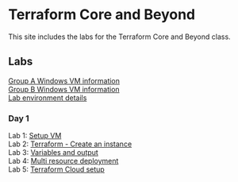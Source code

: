 # Terraform Core and Beyond

This site includes the labs for the Terraform Core and Beyond class.

## Labs
[Group A Windows VM information](VM_Group_A.md)   
[Group B Windows VM information](VM_Group_B.md)   
[Lab environment details](https://docs.google.com/spreadsheets/d/1S0MXalEMPrpR-IQwGQZqIxxI0So3WsUZdxFihGUq9lQ/edit?usp=sharing)



### Day 1
Lab 1: [Setup VM](labs/tf-setup/index.md)      
Lab 2: [Terraform - Create an instance](labs/tf-first-instance/index.md)    
Lab 3: [Variables and output](labs/tf-variables-and-output/index.md)   
Lab 4: [Multi resource deployment](labs/tf-more-variables/index.md)   
Lab 5: [Terraform Cloud setup](labs/hcp-tf-setup/index.md)   

